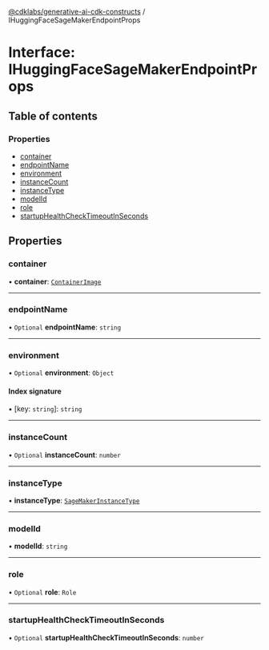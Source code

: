 [@cdklabs/generative-ai-cdk-constructs](../README.md) / IHuggingFaceSageMakerEndpointProps

# Interface: IHuggingFaceSageMakerEndpointProps

## Table of contents

### Properties

- [container](IHuggingFaceSageMakerEndpointProps.md#container)
- [endpointName](IHuggingFaceSageMakerEndpointProps.md#endpointname)
- [environment](IHuggingFaceSageMakerEndpointProps.md#environment)
- [instanceCount](IHuggingFaceSageMakerEndpointProps.md#instancecount)
- [instanceType](IHuggingFaceSageMakerEndpointProps.md#instancetype)
- [modelId](IHuggingFaceSageMakerEndpointProps.md#modelid)
- [role](IHuggingFaceSageMakerEndpointProps.md#role)
- [startupHealthCheckTimeoutInSeconds](IHuggingFaceSageMakerEndpointProps.md#startuphealthchecktimeoutinseconds)

## Properties

### container

• **container**: [`ContainerImage`](../classes/ContainerImage.md)

___

### endpointName

• `Optional` **endpointName**: `string`

___

### environment

• `Optional` **environment**: `Object`

#### Index signature

▪ [key: `string`]: `string`

___

### instanceCount

• `Optional` **instanceCount**: `number`

___

### instanceType

• **instanceType**: [`SageMakerInstanceType`](../classes/SageMakerInstanceType.md)

___

### modelId

• **modelId**: `string`

___

### role

• `Optional` **role**: `Role`

___

### startupHealthCheckTimeoutInSeconds

• `Optional` **startupHealthCheckTimeoutInSeconds**: `number`
